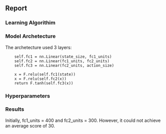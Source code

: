 ## Report

### Learning Algorithim

### Model Archetecture

The archetecture used 3 layers:

        self.fc1 = nn.Linear(state_size, fc1_units)
        self.fc2 = nn.Linear(fc1_units, fc2_units)
        self.fc3 = nn.Linear(fc2_units, action_size)
        
        x = F.relu(self.fc1(state))
        x = F.relu(self.fc2(x))
        return F.tanh(self.fc3(x))
        
### Hyperparameters

### Results

Initially, fc1_units = 400 and fc2_units = 300.  However, it could not achieve an average score of 30.
